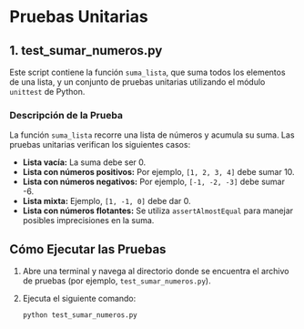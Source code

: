 # Pruebas Unitarias

## 1. test_sumar_numeros.py

Este script contiene la función `suma_lista`, que suma todos los elementos de una lista, y un conjunto de pruebas unitarias utilizando el módulo `unittest` de Python.

### Descripción de la Prueba

La función `suma_lista` recorre una lista de números y acumula su suma. Las pruebas unitarias verifican los siguientes casos:
- **Lista vacía:** La suma debe ser 0.
- **Lista con números positivos:** Por ejemplo, `[1, 2, 3, 4]` debe sumar 10.
- **Lista con números negativos:** Por ejemplo, `[-1, -2, -3]` debe sumar -6.
- **Lista mixta:** Ejemplo, `[1, -1, 0]` debe dar 0.
- **Lista con números flotantes:** Se utiliza `assertAlmostEqual` para manejar posibles imprecisiones en la suma.

## Cómo Ejecutar las Pruebas

1. Abre una terminal y navega al directorio donde se encuentra el archivo de pruebas (por ejemplo, `test_sumar_numeros.py`).
2. Ejecuta el siguiente comando:

   ```bash
   python test_sumar_numeros.py
